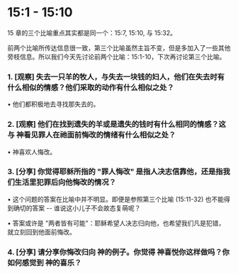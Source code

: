 # 15:1 - 15:10

15 章的三个比喻重点其实都是同一个：15:7, 15:10, 与 15:32。

前两个比喻所传达信息很一致，第三个比喻虽然主旨不变，但是多加入了一些其他旁枝信息。所以我们今天先讨论前两个比喻：15:1-10，下次再讨论第三个比喻。

### 1. [观察] 失去一只羊的牧人，与失去一块钱的妇人，他们在失去时有什么相似的情感？他们采取的动作有什么相似之处？

• 他们都积极地去寻找那失去的。

### 2. [观察] 他们在找到遗失的羊或是遗失的钱时有什么相同的情感？这与 神看见罪人在祂面前悔改的情绪有什么相似之处？

• 神喜欢人悔改。

### 3. [分享] 你觉得耶稣所指的 "罪人悔改" 是指人决志信靠他，还是指我们生活里犯罪后向他悔改的情况？

• 这个问题的答案在比喻中并不明显。即便是参照第三个比喻 (15:11-32) 也不能得到确切的答案 -- 谁说这小儿子不会故态复萌呢？

• 答案或许是 "两者皆有可能"：耶稣希望人决志归向他，也希望我们凡是犯错，就立刻回到他面前悔改。

### 4. [分享] 请分享你悔改归向 神的例子。你觉得 神喜悦你这样做吗？你如何感觉到 神的喜乐？
